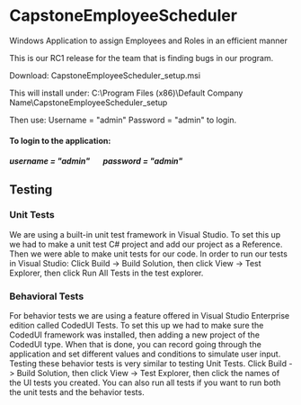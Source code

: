 # CapstoneEmployeeScheduler
Windows Application to assign Employees and Roles in an efficient manner

This is our RC1 release for the team that is finding bugs in our program.

Download:
CapstoneEmployeeScheduler_setup.msi

This will install under:
C:\Program Files (x86)\Default Company Name\CapstoneEmployeeScheduler_setup


Then use:
Username = "admin" Password = "admin"
to login. 


#### To login to the application: 
##### username = "admin" &nbsp;&nbsp;&nbsp;&nbsp;&nbsp; password = "admin" 



## Testing
### Unit Tests
We are using a built-in unit test framework in Visual Studio. To set this up we had to make a unit test C# project and add our project as a Reference. Then we were able to make unit tests for our code. In order to run our tests in Visual Studio: Click Build -> Build Solution, then click View -> Test Explorer, then click Run All Tests in the test explorer.

### Behavioral Tests

For behavior tests we are using a feature offered in Visual Studio Enterprise edition called CodedUI Tests. To set this up we had to make sure the CodedUI framework was installed, then adding a new project of the CodedUI type. When that is done, you can record going through the application and set different values and conditions to simulate user input. Testing these behavior tests is very similar to testing Unit Tests. Click Build -> Build Solution, then click View -> Test Explorer, then click the names of the UI tests you created. You can also run all tests if you want to run both the unit tests and the behavior tests.
